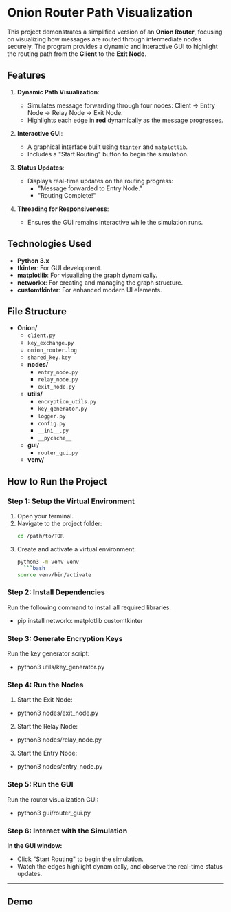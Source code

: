 # Onion Router Path Visualization

This project demonstrates a simplified version of an **Onion Router**, focusing on visualizing how messages are routed through intermediate nodes securely. The program provides a dynamic and interactive GUI to highlight the routing path from the **Client** to the **Exit Node**.

## Features
1. **Dynamic Path Visualization**:
   - Simulates message forwarding through four nodes: Client → Entry Node → Relay Node → Exit Node.
   - Highlights each edge in **red** dynamically as the message progresses.

2. **Interactive GUI**:
   - A graphical interface built using `tkinter` and `matplotlib`.
   - Includes a "Start Routing" button to begin the simulation.

3. **Status Updates**:
   - Displays real-time updates on the routing progress:
     - "Message forwarded to Entry Node."
     - "Routing Complete!"

4. **Threading for Responsiveness**:
   - Ensures the GUI remains interactive while the simulation runs.

## Technologies Used
- **Python 3.x**
- **tkinter**: For GUI development.
- **matplotlib**: For visualizing the graph dynamically.
- **networkx**: For creating and managing the graph structure.
- **customtkinter**: For enhanced modern UI elements.

## File Structure
- **Onion/**
  - `client.py`
  - `key_exchange.py`
  - `onion_router.log`
  - `shared_key.key`
  - **nodes/**
    - `entry_node.py` 
    - `relay_node.py` 
    - `exit_node.py` 
  - **utils/**
    - `encryption_utils.py`
    - `key_generator.py`
    - `logger.py`
    - `config.py`
    - `__ini__.py`
    - `__pycache__`
  - **gui/**
    - `router_gui.py`
  - **venv/**

## How to Run the Project

### Step 1: Setup the Virtual Environment
1. Open your terminal.
2. Navigate to the project folder:
   ```bash
   cd /path/to/TOR
3. Create and activate a virtual environment:
   ```bash
   python3 -m venv venv
     ```bash
   source venv/bin/activate

### Step 2: Install Dependencies
Run the following command to install all required libraries:
- pip install networkx matplotlib customtkinter

### Step 3: Generate Encryption Keys
Run the key generator script:
- python3 utils/key_generator.py

### Step 4: Run the Nodes
1. Start the Exit Node:
- python3 nodes/exit_node.py
2. Start the Relay Node:
- python3 nodes/relay_node.py
3. Start the Entry Node:
- python3 nodes/entry_node.py

### Step 5: Run the GUI
Run the router visualization GUI:
- python3 gui/router_gui.py

### Step 6: Interact with the Simulation
**In the GUI window:**
- Click "Start Routing" to begin the simulation.
- Watch the edges highlight dynamically, and observe the real-time status updates.

---

## Demo
